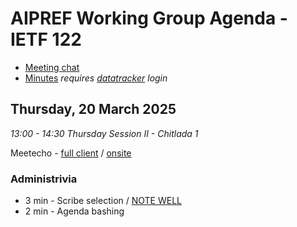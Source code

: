 # AIPREF Working Group Agenda - IETF 122

* [Meeting chat](https://zulip.ietf.org/#narrow/stream/aipref)
* [Minutes](https://notes.ietf.org/notes-ietf-122-aipref) _requires [datatracker](https://datatracker.ietf.org) login_

## Thursday, 20 March 2025

_13:00 - 14:30	Thursday Session II - Chitlada 1_

Meetecho - [full client](https://meetings.conf.meetecho.com/ietf122/?session=33918) / [onsite](https://meetings.conf.meetecho.com/onsite122/?session=33918)

### Administrivia

*  3 min - Scribe selection / [NOTE WELL](https://www.ietf.org/about/note-well/)
*  2 min - Agenda bashing